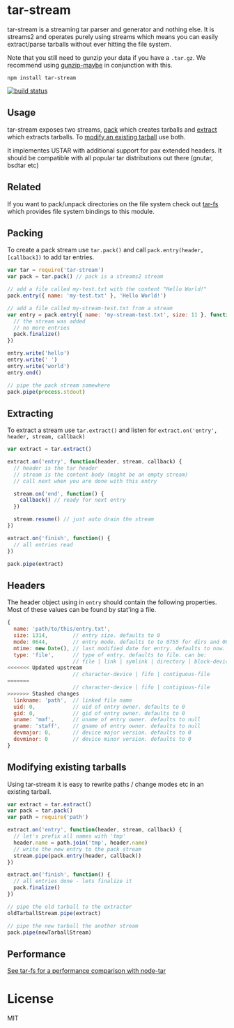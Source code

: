 # tar-stream

tar-stream is a streaming tar parser and generator and nothing else. It is streams2 and operates purely using streams which means you can easily extract/parse tarballs without ever hitting the file system.

Note that you still need to gunzip your data if you have a `.tar.gz`. We recommend using [gunzip-maybe](https://github.com/mafintosh/gunzip-maybe) in conjunction with this.

```
npm install tar-stream
```

[![build status](https://secure.travis-ci.org/mafintosh/tar-stream.png)](http://travis-ci.org/mafintosh/tar-stream)

## Usage

tar-stream exposes two streams, [pack](https://github.com/mafintosh/tar-stream#packing) which creates tarballs and [extract](https://github.com/mafintosh/tar-stream#extracting) which extracts tarballs. To [modify an existing tarball](https://github.com/mafintosh/tar-stream#modifying-existing-tarballs) use both.


It implementes USTAR with additional support for pax extended headers. It should be compatible with all popular tar distributions out there (gnutar, bsdtar etc)

## Related

If you want to pack/unpack directories on the file system check out [tar-fs](https://github.com/mafintosh/tar-fs) which provides file system bindings to this module.

## Packing

To create a pack stream use `tar.pack()` and call `pack.entry(header, [callback])` to add tar entries.

``` js
var tar = require('tar-stream')
var pack = tar.pack() // pack is a streams2 stream

// add a file called my-test.txt with the content "Hello World!"
pack.entry({ name: 'my-test.txt' }, 'Hello World!')

// add a file called my-stream-test.txt from a stream
var entry = pack.entry({ name: 'my-stream-test.txt', size: 11 }, function(err) {
  // the stream was added
  // no more entries
  pack.finalize()
})

entry.write('hello')
entry.write(' ')
entry.write('world')
entry.end()

// pipe the pack stream somewhere
pack.pipe(process.stdout)
```

## Extracting

To extract a stream use `tar.extract()` and listen for `extract.on('entry', header, stream, callback)`

``` js
var extract = tar.extract()

extract.on('entry', function(header, stream, callback) {
  // header is the tar header
  // stream is the content body (might be an empty stream)
  // call next when you are done with this entry

  stream.on('end', function() {
    callback() // ready for next entry
  })

  stream.resume() // just auto drain the stream
})

extract.on('finish', function() {
  // all entries read
})

pack.pipe(extract)
```

## Headers

The header object using in `entry` should contain the following properties.
Most of these values can be found by stat'ing a file.

``` js
{
  name: 'path/to/this/entry.txt',
  size: 1314,        // entry size. defaults to 0
  mode: 0644,        // entry mode. defaults to to 0755 for dirs and 0644 otherwise
  mtime: new Date(), // last modified date for entry. defaults to now.
  type: 'file',      // type of entry. defaults to file. can be:
                     // file | link | symlink | directory | block-device
<<<<<<< Updated upstream
                     // character-device | fifo | contiguous-file
=======
                     // character-device | fifo | contigious-file
>>>>>>> Stashed changes
  linkname: 'path',  // linked file name
  uid: 0,            // uid of entry owner. defaults to 0
  gid: 0,            // gid of entry owner. defaults to 0
  uname: 'maf',      // uname of entry owner. defaults to null
  gname: 'staff',    // gname of entry owner. defaults to null
  devmajor: 0,       // device major version. defaults to 0
  devminor: 0        // device minor version. defaults to 0
}
```

## Modifying existing tarballs

Using tar-stream it is easy to rewrite paths / change modes etc in an existing tarball.

``` js
var extract = tar.extract()
var pack = tar.pack()
var path = require('path')

extract.on('entry', function(header, stream, callback) {
  // let's prefix all names with 'tmp'
  header.name = path.join('tmp', header.name)
  // write the new entry to the pack stream
  stream.pipe(pack.entry(header, callback))
})

extract.on('finish', function() {
  // all entries done - lets finalize it
  pack.finalize()
})

// pipe the old tarball to the extractor
oldTarballStream.pipe(extract)

// pipe the new tarball the another stream
pack.pipe(newTarballStream)
```

## Performance

[See tar-fs for a performance comparison with node-tar](https://github.com/mafintosh/tar-fs/blob/master/README.md#performance)

# License

MIT
